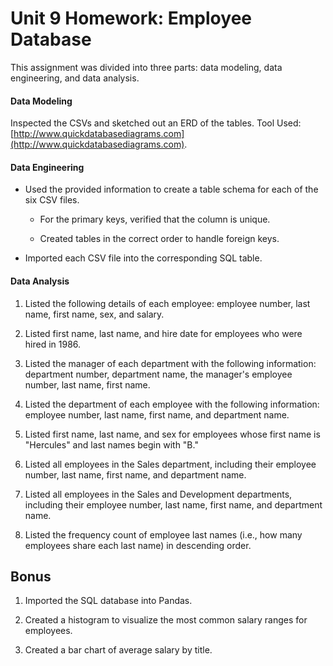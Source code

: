 # Unit 9 Homework: Employee Database

This assignment was divided into three parts: data modeling, data engineering, and data analysis. 

#### Data Modeling

Inspected the CSVs and sketched out an ERD of the tables. Tool Used: [http://www.quickdatabasediagrams.com](http://www.quickdatabasediagrams.com).

#### Data Engineering

* Used the provided information to create a table schema for each of the six CSV files.

  * For the primary keys, verified that the column is unique.

  * Created tables in the correct order to handle foreign keys.

* Imported each CSV file into the corresponding SQL table. 

#### Data Analysis


1. Listed the following details of each employee: employee number, last name, first name, sex, and salary.

2. Listed first name, last name, and hire date for employees who were hired in 1986.

3. Listed the manager of each department with the following information: department number, department name, the manager's employee number, last name, first name.

4. Listed the department of each employee with the following information: employee number, last name, first name, and department name.

5. Listed first name, last name, and sex for employees whose first name is "Hercules" and last names begin with "B."

6. Listed all employees in the Sales department, including their employee number, last name, first name, and department name.

7. Listed all employees in the Sales and Development departments, including their employee number, last name, first name, and department name.

8. Listed the frequency count of employee last names (i.e., how many employees share each last name) in descending order.

## Bonus

1. Imported the SQL database into Pandas.

2. Created a histogram to visualize the most common salary ranges for employees.

3. Created a bar chart of average salary by title.